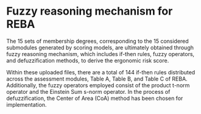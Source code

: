 # Fuzzy reasoning mechanism for REBA
The 15 sets of membership degrees, corresponding to the 15 considered submodules generated by scoring models, are ultimately obtained through fuzzy reasoning mechanism, which includes if-then rules, fuzzy operators, and defuzzification methods, to derive the ergonomic risk score.

Within these uploaded files, there are a total of 144 if-then rules distributed across the assessment modules, Table A, Table B, and Table C of REBA. Additionally, the fuzzy operators employed consist of the product t-norm operator and the Einstein Sum s-norm operator. In the process of defuzzification, the Center of Area (CoA) method has been chosen for implementation.
